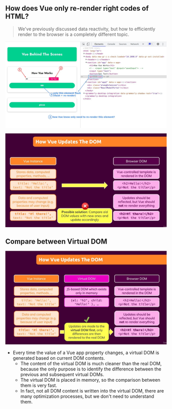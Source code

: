 ## **How does Vue only re-render right codes of HTML?**

> We've previously discussed data reactivity, but how to efficiently render to the browser is a completely different topic.

![Alt observe page inspect / element](pic/01.jpg)

![Alt wrong concept](pic/02.jpg)

## **Compare between Virtual DOM**

![Alt create new virtual dom when properties change](pic/03.jpg)

- Every time the value of a Vue app property changes, a virtual DOM is generated based on current DOM contents.
  - The content of the virtual DOM is much cleaner than the real DOM, because the only purpose is to identify the difference between the previous and subsequent virtual DOMs.
  - The virtual DOM is placed in memory, so the comparison between them is very fast.
  - In fact, not all DOM content is written into the virtual DOM, there are many optimization processes, but we don't need to understand them.
